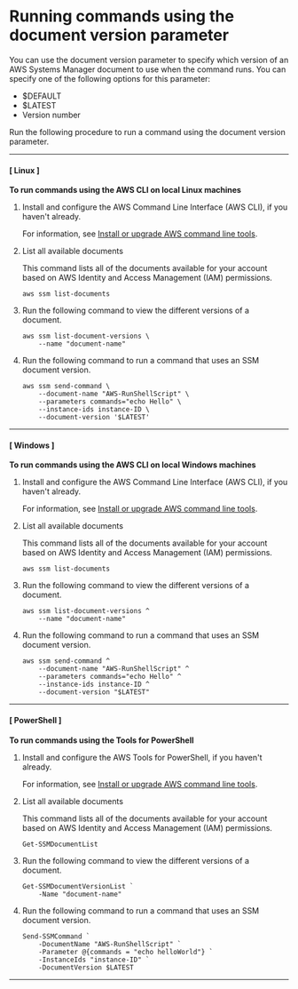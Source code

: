 # Running commands using the document version parameter<a name="run-command-version"></a>

You can use the document version parameter to specify which version of an AWS Systems Manager document to use when the command runs\. You can specify one of the following options for this parameter:
+ $DEFAULT
+ $LATEST
+ Version number

Run the following procedure to run a command using the document version parameter\. 

------
#### [ Linux ]

**To run commands using the AWS CLI on local Linux machines**

1. Install and configure the AWS Command Line Interface \(AWS CLI\), if you haven't already\.

   For information, see [Install or upgrade AWS command line tools](getting-started-cli.md)\.

1. List all available documents

   This command lists all of the documents available for your account based on AWS Identity and Access Management \(IAM\) permissions\.

   ```
   aws ssm list-documents
   ```

1. Run the following command to view the different versions of a document\.

   ```
   aws ssm list-document-versions \
       --name "document-name"
   ```

1. Run the following command to run a command that uses an SSM document version\.

   ```
   aws ssm send-command \
       --document-name "AWS-RunShellScript" \
       --parameters commands="echo Hello" \
       --instance-ids instance-ID \
       --document-version '$LATEST'
   ```

------
#### [ Windows ]

**To run commands using the AWS CLI on local Windows machines**

1. Install and configure the AWS Command Line Interface \(AWS CLI\), if you haven't already\.

   For information, see [Install or upgrade AWS command line tools](getting-started-cli.md)\.

1. List all available documents

   This command lists all of the documents available for your account based on AWS Identity and Access Management \(IAM\) permissions\.

   ```
   aws ssm list-documents
   ```

1. Run the following command to view the different versions of a document\.

   ```
   aws ssm list-document-versions ^
       --name "document-name"
   ```

1. Run the following command to run a command that uses an SSM document version\.

   ```
   aws ssm send-command ^
       --document-name "AWS-RunShellScript" ^
       --parameters commands="echo Hello" ^
       --instance-ids instance-ID ^
       --document-version "$LATEST"
   ```

------
#### [ PowerShell ]

**To run commands using the Tools for PowerShell**

1. Install and configure the AWS Tools for PowerShell, if you haven't already\.

   For information, see [Install or upgrade AWS command line tools](getting-started-cli.md)\.

1. List all available documents

   This command lists all of the documents available for your account based on AWS Identity and Access Management \(IAM\) permissions\.

   ```
   Get-SSMDocumentList
   ```

1. Run the following command to view the different versions of a document\.

   ```
   Get-SSMDocumentVersionList `
       -Name "document-name"
   ```

1. Run the following command to run a command that uses an SSM document version\.

   ```
   Send-SSMCommand `
       -DocumentName "AWS-RunShellScript" `
       -Parameter @{commands = "echo helloWorld"} `
       -InstanceIds "instance-ID" `
       -DocumentVersion $LATEST
   ```

------